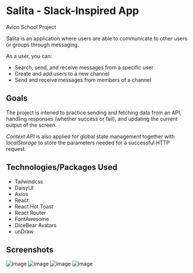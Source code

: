# Salita - Slack-Inspired App
Avion School Project

Salita is an application where users are able to communicate to other users or groups through messaging. 

As a user, you can:
- Search, send, and receive messages from a specific user
- Create and add users to a new channel
- Send and receive messages from members of a channel

## Goals
The project is intened to practice sending and fetching data from an API, handling responses (whether success or fail), and updating the current output of the screen.

*Context API* is also applied for global state management together with *localStorage* to store the parameters needed for a successful HTTP request.

## Technologies/Packages Used

- Tailwindcss
- DaisyUI
- Axios
- React
- React Hot Toast
- React Router
- FontAwesome
- DiceBear Avatars
- unDraw

## Screenshots
![image](https://user-images.githubusercontent.com/88828088/227802647-b7ab6df5-85b4-49b9-b99f-7ce5f6825019.png)
![image](https://user-images.githubusercontent.com/88828088/227802679-e0ef1ab7-6da5-4350-8851-9f6e4591a5d1.png)
![image](https://user-images.githubusercontent.com/88828088/227802725-cfa2d4f7-8d04-49f2-ab36-21b10a1056b2.png)
![image](https://user-images.githubusercontent.com/88828088/227802747-345ed3d6-5ba3-4313-8537-045f88faea5d.png)
